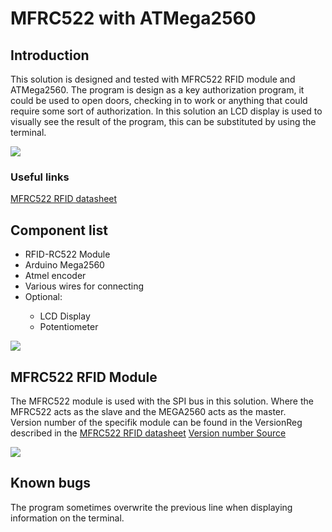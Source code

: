 # MFRC522 with ATMega2560

## Introduction
This solution is designed and tested with MFRC522 RFID module and ATMega2560. The program is design as a key authorization program, it could be used to open doors, checking in to work or anything that could require some sort of authorization. 
In this solution an LCD display is used to visually see the result of the program, this can be substituted by using the terminal.

<img src="https://i.imgur.com/o60q8iR.jpg"/>

### Useful links

<a href="https://www.nxp.com/docs/en/data-sheet/MFRC522.pdf">MFRC522 RFID datasheet</a>

## Component list

<ul>
  <li>RFID-RC522 Module</li>
  <li>Arduino Mega2560</li>
  <li>Atmel encoder</li>
  <li>Various wires for connecting</li>
  <li>Optional:</li>
  <ul>
  <li>LCD Display</li>
  <li>Potentiometer</li>
  </ul>
</ul>

<img src="https://i.imgur.com/E6LOxOA.png"/>

## MFRC522 RFID Module
The MFRC522 module is used with the SPI bus in this solution. Where the MFRC522 acts as the slave and the MEGA2560 acts as the master.   
Version number of the specifik module can be found in the VersionReg described in the <a href="https://www.nxp.com/docs/en/data-sheet/MFRC522.pdf">MFRC522 RFID datasheet</a>
<a href="https://github.com/miguelbalboa/rfid/blob/master/src/MFRC522.h?fbclid=IwAR2iSVsBzOX7-jfG59Ga0vNzBbzKeCF6gywc9I_DGTQwayT9-MvHw8BFTec">Version number Source</a>

<a href="https://lastminuteengineers.com/how-rfid-works-rc522-arduino-tutorial/"><img src="https://lastminuteengineers.com/wp-content/uploads/2018/07/RC522-RFID-Reader-Writer-Module-Pinout.jpg"/></a>


## Known bugs
The program sometimes overwrite the previous line when displaying information on the terminal.
